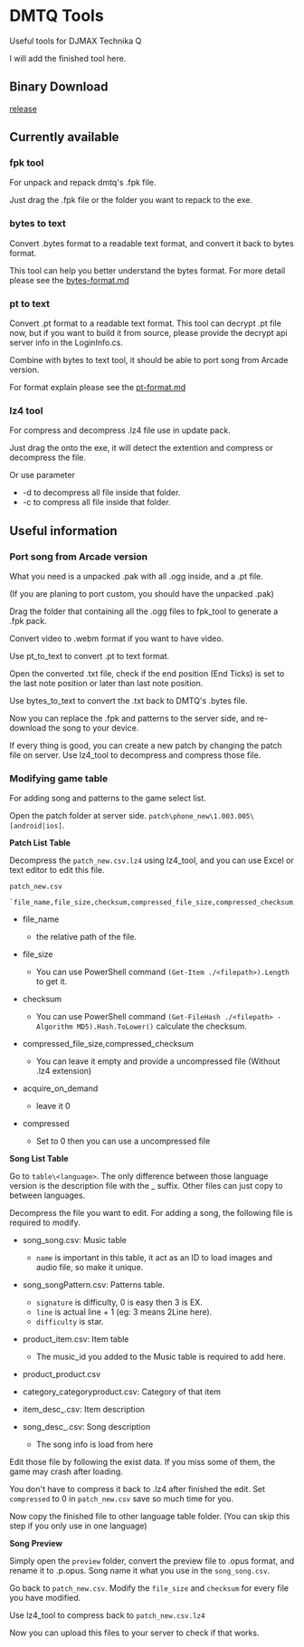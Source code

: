 # DMTQ Tools

Useful tools for DJMAX Technika Q

I will add the finished tool here.

## Binary Download

[release](https://github.com/samnyan/DMTQ-Tools/releases)

## Currently available

### fpk tool

For unpack and repack dmtq's .fpk file. 

Just drag the .fpk file or the folder you want to repack to the exe.

### bytes to text

Convert .bytes format to a readable text format, and convert it back to bytes format.

This tool can help you better understand the bytes format. For more detail please see the [bytes-format.md](bytes-format.md)

### pt to text

Convert .pt format to a readable text format. This tool can decrypt .pt file now, but if you want to build it from source, please provide the decrypt api server info in the LoginInfo.cs.

Combine with bytes to text tool, it should be able to port song from Arcade version.

For format explain please see the [pt-format.md](pt-format.md)

### lz4 tool

For compress and decompress .lz4 file use in update pack.

Just drag the onto the exe, it will detect the extention and compress or decompress the file.

Or use parameter 
* -d <folder> to decompress all file inside that folder.
* -c <folder> to compress all file inside that folder.


## Useful information

### Port song from Arcade version

What you need is a unpacked .pak with all .ogg inside, and a .pt file.

(If you are planing to port custom, you should have the unpacked .pak)

Drag the folder that containing all the .ogg files to fpk_tool to generate a .fpk pack.

Convert video to .webm format if you want to have video.

Use pt_to_text to convert .pt to text format.

Open the converted .txt file, check if the end position (End Ticks) is set to the last note position or later than last note position.

Use bytes_to_text to convert the .txt back to DMTQ's .bytes file.

Now you can replace the .fpk and patterns to the server side, and re-download the song to your device.

If every thing is good, you can create a new patch by changing the patch file on server. Use lz4_tool to decompress and compress those file.

### Modifying game table

For adding song and patterns to the game select list.

Open the patch folder at server side. `patch\phone_new\1.003.005\[android|ios]`.

**Patch List Table**

Decompress the `patch_new.csv.lz4` using lz4_tool, and you can use Excel or text editor to edit this file.

    patch_new.csv

    `file_name,file_size,checksum,compressed_file_size,compressed_checksum,acquire_on_demand,compressed,platform,tag`

* file_name
    * the relative path of the file.

* file_size
    * You can use PowerShell command `(Get-Item ./<filepath>).Length` to get it.

* checksum
    * You can use PowerShell command `(Get-FileHash ./<filepath> -Algorithm MD5).Hash.ToLower()` calculate the checksum.

* compressed_file_size,compressed_checksum
    * You can leave it empty and provide a uncompressed file (Without .lz4 extension)

* acquire_on_demand
    * leave it 0

* compressed
    * Set to 0 then you can use a uncompressed file

**Song List Table**

Go to `table\<language>`. The only difference between those language version is the description file with the _<lang> suffix. Other files can just copy to between languages.

Decompress the file you want to edit. For adding a song, the following file is required to modify.

* song_song.csv: Music table
    * `name` is important in this table, it act as an ID to load images and audio file, so make it unique.

* song_songPattern.csv: Patterns table. 
    * `signature` is difficulty, 0 is easy then 3 is EX. 
    * `line` is actual line + 1 (eg: 3 means 2Line here). 
    * `difficulty` is star.

* product_item.csv: Item table
    * The music_id you added to the Music table is required to add here.

* product_product.csv

* category_categoryproduct.csv: Category of that item

* item_desc_<lang>.csv: Item description

* song_desc_<lang>.csv: Song description
    * The song info is load from here

Edit those file by following the exist data. If you miss some of them, the game may crash after loading.


You don't have to compress it back to .lz4 after finished the edit. Set `compressed` to 0 in `patch_new.csv` save so much time for you.

Now copy the finished file to other language table folder. (You can skip this step if you only use in one language)

**Song Preview**

Simply open the `preview` folder, convert the preview file to .opus format, and rename it to <songname>.p.opus. Song name it what you use in the `song_song.csv`.


Go back to `patch_new.csv`. Modify the `file_size` and `checksum` for every file you have modified.

Use lz4_tool to compress back to `patch_new.csv.lz4`

Now you can upload this files to your server to check if that works.
